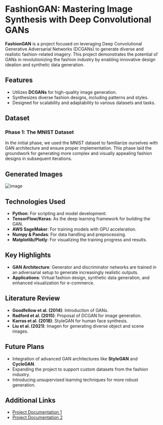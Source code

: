 # FashionGAN: Mastering Image Synthesis with Deep Convolutional GANs

**FashionGAN** is a project focused on leveraging Deep Convolutional Generative Adversarial Networks (DCGANs) to generate diverse and realistic fashion-related imagery. This project demonstrates the potential of GANs in revolutionizing the fashion industry by enabling innovative design ideation and synthetic data generation.

## Features
- Utilizes **DCGANs** for high-quality image generation.
- Synthesizes diverse fashion designs, including patterns and styles.
- Designed for scalability and adaptability to various datasets and tasks.

## Dataset
### Phase 1: The MNIST Dataset
In the initial phase, we used the MNIST dataset to familiarize ourselves with GAN architecture and ensure proper implementation. This phase laid the groundwork for generating more complex and visually appealing fashion designs in subsequent iterations.

## Generated Images
![image](https://github.com/user-attachments/assets/3e9eeef7-959d-4eec-84b8-d8ed3fdf9b4e)

## Technologies Used
- **Python**: For scripting and model development.
- **TensorFlow/Keras**: As the deep learning framework for building the GAN.
- **AWS SageMaker**: For training models with GPU acceleration.
- **Numpy & Pandas**: For data handling and preprocessing.
- **Matplotlib/Plotly**: For visualizing the training progress and results.

## Key Highlights
- **GAN Architecture**: Generator and discriminator networks are trained in an adversarial setup to generate increasingly realistic outputs.
- **Applications**: Virtual fashion design, synthetic data generation, and enhanced visualization for e-commerce.

## Literature Review
- **Goodfellow et al. (2014)**: Introduction of GANs.
- **Radford et al. (2015)**: Proposal of DCGAN for image generation.
- **Karras et al. (2018)**: StyleGAN for human face synthesis.
- **Liu et al. (2021)**: Imagen for generating diverse object and scene images.

## Future Plans
- Integration of advanced GAN architectures like **StyleGAN** and **CycleGAN**.
- Expanding the project to support custom datasets from the fashion industry.
- Introducing unsupervised learning techniques for more robust generation.

## Additional Links
- [Project Documentation 1](https://docs.google.com/document/d/1P6DfB11Kpqh9nwcPTHRLKA_XInLRsL9e1M822AsUNn4/edit?tab=t.0)
- [Project Documentation 2](https://docs.google.com/document/d/1G19gn-hXRZSz6Ng6GIwg8pFwHN-F2E4-/edit?rtpof=true&tab=t.0)


